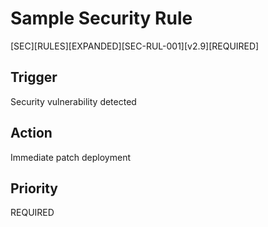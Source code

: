 # Sample Security Rule

[SEC][RULES][EXPANDED][SEC-RUL-001][v2.9][REQUIRED]

## Trigger
Security vulnerability detected

## Action
Immediate patch deployment

## Priority
REQUIRED

